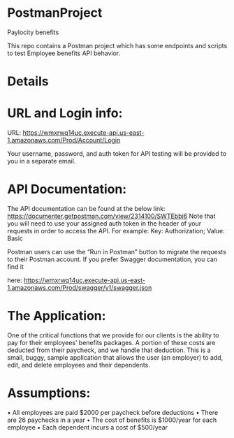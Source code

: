 # PostmanProject
Paylocity benefits

This repo contains a Postman project which has some endpoints and scripts to test Employee benefits API behavior.

# Details
# URL and Login info:

URL: https://wmxrwq14uc.execute-api.us-east-1.amazonaws.com/Prod/Account/Login

Your username, password, and auth token for API testing will be provided to you in a
separate email.

# API Documentation:
The API documentation can be found at the below link:
https://documenter.getpostman.com/view/2314100/SWTEbbi6
Note that you will need to use your assigned auth token in the header of your requests
in order to access the API.
For example: Key: Authorization; Value: Basic <authToken>

Postman users can use the “Run in Postman” button to migrate the requests to their
Postman account. If you prefer Swagger documentation, you can find it

here: https://wmxrwq14uc.execute-api.us-east-1.amazonaws.com/Prod/swagger/v1/swagger.json

# The Application:
One of the critical functions that we provide for our clients is the ability to pay for their
employees’ benefits packages. A portion of these costs are deducted from their
paycheck, and we handle that deduction. This is a small, buggy, sample application
that allows the user (an employer) to add, edit, and delete employees and their dependents.

# Assumptions:
  • All employees are paid $2000 per paycheck before deductions
  • There are 26 paychecks in a year
  • The cost of benefits is $1000/year for each employee
  • Each dependent incurs a cost of $500/year
